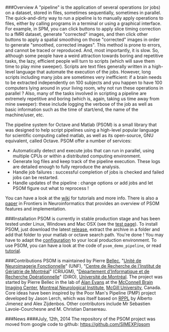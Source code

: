 ###Overview
A "pipeline" is the application of several operations (or jobs) on a dataset, stored in files, sometimes sequentially, sometimes in parallel. The quick-and-dirty way to run a pipeline is to manually apply operations to files, either by calling programs in a terminal or using a graphical interface. For example, in SPM, you can click buttons to apply slice timing correction to a fMRI dataset, generate "corrected" images, and then click other buttons to apply a spatial smoothing on those "corrected" images in order to generate "smoothed, corrected images". This method is prone to errors, and cannot be traced or reproduced. And, most importantly, it is slow. So, although some people have a weird attraction towards boring and repetitive tasks, the lazy, efficient people will turn to scripts (which will save them time to play mine sweeper). Scripts are text files generally written in a high-level language that automate the execution of the jobs. However, long scripts including many jobs are sometimes very inefficient: if a brain needs to be extracted independently on 100 subjects and you happen to have 100 computers lying around in your living room, why not run these operations in parallel ? Also, many of the tasks involved in scripting a pipeline are extremely repetitive and boring (which is, again, taking us time away from mine sweeper): these include logging the verbose of the job as well as basic information such as the time of start/end, the name of the machine/user, etc. 

The pipeline system for Octave and Matlab (PSOM) is a small library that was designed to help script pipelines using a high-level popular language for scientific computing called matlab, as well as its open-source, GNU equivalent, called Octave. PSOM offer a number of services:
  * Automatically detect and execute jobs that can run in parallel, using multiple CPUs or within a distributed computing environment.
  * Generate log files and keep track of the pipeline execution. These logs are detailed enough to fully reproduce the analysis.
  * Handle job failures : successful completion of jobs is checked and failed jobs can be restarted.
  * Handle updates of the pipeline : change options or add jobs and let PSOM figure out what to reprocess !

You can have a look at the [wiki](https://github.com/SIMEXP/psom/wiki) for tutorials and more info. There is also a [paper](http://www.frontiersin.org/neuroinformatics/10.3389/fninf.2012.00007/abstract) in Frontiers in Neuroinformatics that provides an overview of PSOM features and implementation. 

###Installation
PSOM is currently in stable production stage and has been tested under Linux, Windows and Mac OSX (see the [test page](https://github.com/SIMEXP/psom/wiki/PSOM-tests)). To install PSOM, just download the latest [release](https://github.com/SIMEXP/psom/releases), extract the archive in a folder and add that folder to your matlab or octave search path. 
You're done ! You may have to adapt the [configuration](https://github.com/SIMEXP/psom/wiki/PSOM-configuration) to your local production environment. To use PSOM, you can have a look at the code of `psom_demo_pipeline`, or read [tutorial](https://github.com/SIMEXP/psom/wiki/How-to-use-PSOM).

###Contributions
PSOM is maintained by Pierre [Bellec](http://simexp-lab.org/brainwiki/doku.php?id=pierrebellec), "[Unité de Neuroimagerie Fonctionnelle](http://www.unf-montreal.ca/)" (UNF), "[Centre de Recherche de l'Institut de Gériatrie de Montréal](http://www.criugm.qc.ca/)" (CRIUGM), "[Département d'Informatique et de Recherche Opérationnelle](http://www.iro.umontreal.ca/)" (DIRO), [Université de Montréal](http://www.umontreal.ca/). 
The project was started by Pierre Bellec in the lab of [Alan Evans](http://www.bic.mni.mcgill.ca/~alan/) at the [McConnell Brain Imaging Center](http://www.bic.mni.mcgill.ca/), [Montreal Neurological Institute](http://www.mni.mcgill.ca/), [McGill University](http://www.mcgill.ca/), Canada. 
Core ideas have been inspired by the Poor Man's Pipeline (PMP) project developed by Jason Lerch, which was itself based on [RPPL](http://www.bic.mni.mcgill.ca/~jason/rppl/rppl.html) by Alberto Jimenez and Alex Zijdenbos. Other contributors include Mr Sebastien Lavoie-Courchesne and M. Christian Dansereau.

###News
####July, 12th, 2014
The repository of the PSOM project was moved from google code to github: https://github.com/SIMEXP/psom

